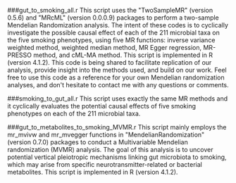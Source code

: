 

###gut_to_smoking_all.r
This script uses the "TwoSampleMR" (version 0.5.6) and "MRcML" (version 0.0.0.9) packages to perform a two-sample Mendelian Randomization analysis. The intent of these codes is to cyclically investigate the possible causal effect of each of the 211 microbial taxa on the five smoking phenotypes, using five MR functions: inverse variance weighted method, weighted median method, MR Egger regression, MR-PRESSO method, and cML-MA method. This script is implemented in R (version 4.1.2). This code is being shared to facilitate replication of our analysis, provide insight into the methods used, and build on our work. Feel free to use this code as a reference for your own Mendelian randomization analyses, and don't hesitate to contact me with any questions or comments.

###smoking_to_gut_all.r
This script uses exactly the same MR methods and it cyclically evaluates the potential causal effects of five smoking phenotypes on each of the 211 microbial taxa.

###gut_to_metabolites_to_smoking_MVMR.r
This script mainly employs the mr_mvivw and mr_mvegger functions in "MendelianRandomization" (version 0.7.0) packages to conduct a Multivariable Mendelian randomization (MVMR) analysis. The goal of this analysis is to uncover potential vertical pleiotropic mechanisms linking gut microbiota to smoking, which may arise from specific neurotransmitter-related or bacterial metabolites. This script is implemented in R (version 4.1.2).
